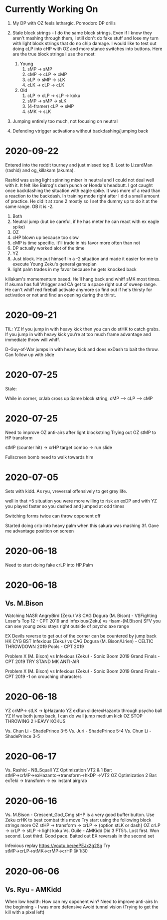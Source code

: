 # Currently Working On

1. My DP with OZ feels lethargic. Pomodoro DP drills

1. Stale block strings - I do the same block strings. Even if I know they aren't mashing through them, I still don't do fake stuff and lose my turn with light block strings that do no chip damage. I would like to test out doing cLP into cHP with OZ and more stance switches into buttons. Here are the true block strings I use the most:

    1. Young
        1. sMP -> sMP
        1. cMP -> cLP -> cMP
        1. cLP -> sMP -> sLK
        1. cLK -> cLP -> cLK
    1. Old
         1. cLP -> cLP -> sLP -> koku
         1. sMP -> sMP -> sLK
         1. (4-framer) cLP -> sMP
         1. sMK -> sLK

1. Jumping entirely too much, not focusing on neutral

1. Defending vtrigger activations without backdashing/jumping back

# 2020-09-22

Entered into the reddit tourney and just missed top 8. Lost to LizardMan (rashid) and og_killakam (akuma).

Rashid was using light spinning mixer in neutral and I could not deal well with it. It felt like Balrog's dash punch or Honda's headbutt. I got caught once backdashing the situation with eagle spike. It was more of a read than a reaction to the backdash. In training mode right after I did a small amount of practice. He did it at zone 2 mostly so I set the dummy up to do it at the same range. OB it is -2.

1. Both
  1. Neutral jump (but be careful, if he has meter he can react with ex eagle spike)
1. OZ
  1. cHP blown up because too slow
  1. cMP is time specific. It'll trade in his favor more often than not
  1. DP actually worked alot of the time
1. YZ
  1. Just block. He put himself in a -2 situation and made it easier for me to execute Young Zeku's general gameplan
  1. light palm trades in my favor because he gets knocked back

killakam's momementum based. He'll hang back and whiff sMK most times. If akuma has full Vtrigger and CA get to a space right out of sweep range. He can't whiff red fireball
activate anymore so find out if he's thirsty for activation or not and find an opening during the thirst.

# 2020-09-21

TIL: YZ If you jump in with heavy kick then you can do stHK to catch grabs. If you jump in with heavy kick you’re at too much frame advantage and immediate throw will whiff.

D-Guy-of-War jumps in with heavy kick and does exDash to bait the throw. Can follow up with slide

# 2020-07-25

Stale:

While in corner, crJab cross up
Same block string, cMP --> cLP --> cMP

# 2020-07-25
Need to improve OZ anti-airs after light blockstring
Trying out OZ stMP to HP transform

stMP (counter hit) → crHP target combo → run slide

Fullscreen bomb need to walk towards him

# 2020-07-05

Sets with kidd. As ryu, vreversal offensively to get grey life.

well in that +5 situation you were more willing to risk an exDP
and with YZ you played faster
so you dashed and jumped at odd times

Switching forms twice can throw opponent off

Started doing crlp into heavy palm when this sakura was mashing 3f. Gave me advantage position on screen

# 2020-06-18

Need to start doing fake crLP into HP.Palm

# 2020-06-18

## Vs. M.Bison

Watching NASR AngryBird (Zeku) VS CAG Dogura (M. Bison) - VSFighting Loser's Top 12 - CPT 2019 and infexious(Zeku) vs -Isam-(M.Bison) SFV you can see young zeku stays right outside of psycho axe range

EX Devils reverse to get out of the corner can be countered by jump back HK CYG BST Infexious (Zeku) vs CAG Dogura (M. Bison/Urien) - CELTIC THROWDOWN 2019 Pools - CPT 2019 

Problem X (M. Bison) vs Infexious (Zeku) - Sonic Boom 2019 Grand Finals - CPT 2019 TRY STAND MK ANTI-AIR

Problem X (M. Bison) vs Infexious (Zeku) - Sonic Boom 2019 Grand Finals - CPT 2019 -1 on crouching characters

# 2020-06-18
YZ crMP→ stLK → lpHazanto
YZ exRun slide/exHazanto through psycho ball
YZ If we both jump back, I can do wall jump medium kick
OZ STOP THROWING 2 HEAVY KOKUS

Vs. Chun Li - ShadePrince
3-5
Vs. Juri - ShadePrince
5-4
Vs. Chun Li - ShadePrince
3-5

# 2020-06-17
Vs. Rashid - NB_Squall
YZ Optimization VT2 & 1 Bar: stMP→crMP→exHazanto→transform→hkDP →VT2
OZ Optimization 2 Bar: exTeki → transform → ex instant airgrab

# 2020-06-16

Vs. M.Bison - Crescent_God_Cmg
stHP is a very good buffer button. Use Zeku crHK to best combat this move
Try start using the following block strings more
OZ stHP → transform → crLP → {option stLK or dash}
OZ crLP → crLP → stLP → light koku
Vs. Guile - AMKidd
Did 3 FT5’s. Lost first. Won second. Lost third.
Good pace. Baited out EX reversals in the second set

Infexious replay https://youtu.be/eePEJx2g2Sg 
Try stMP→crLP→stMK→crMP→crHP @ 1:30

# 2020-06-06

## Vs. Ryu - AMKidd

When low health: How can my opponent win?
Need to improve anti-airs
In the beginning - I was more defensive
Avoid tunnel vision (Trying to get the kill with a pixel left)

